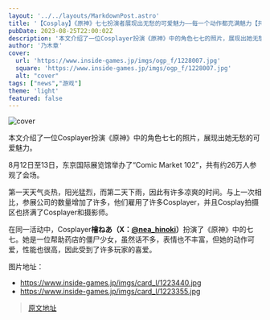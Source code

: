 ```yaml
---
layout: '../../layouts/MarkdownPost.astro'
title: '【Cosplay】《原神》七七扮演者展现出无愁的可爱魅力——每一个动作都充满魅力【共15张照片】'
pubDate: 2023-08-25T22:00:02Z
description: '本文介绍了一位Cosplayer扮演《原神》中的角色七七的照片，展现出她无愁的可爱魅力。'
author: '乃木章'
cover:
  url: 'https://www.inside-games.jp/imgs/ogp_f/1228007.jpg'
  square: 'https://www.inside-games.jp/imgs/ogp_f/1228007.jpg'
  alt: "cover"
tags: ["news","游戏"]
theme: 'light'
featured: false
---
```


![cover](https://www.inside-games.jp/imgs/ogp_f/1228007.jpg)

本文介绍了一位Cosplayer扮演《原神》中的角色七七的照片，展现出她无愁的可爱魅力。

8月12日至13日，东京国际展览馆举办了“Comic Market 102”，共有约26万人参观了会场。

第一天天气炎热，阳光猛烈，而第二天下雨，因此有许多凉爽的时间。与上一次相比，参展公司的数量增加了许多，他们雇用了许多Cosplayer，并且Cosplay拍摄区也挤满了Cosplayer和摄影师。

在同一活动中，Cosplayer<b>檜ねあ（X：<a target="_blank" rel="noopener noreferrer nofollow" href="https://twitter.com/nea_hinoki">@nea_hinoki</a>）</b>扮演了《原神》中的七七。她是一位帮助药店的僵尸少女，虽然话不多，表情也不丰富，但她的动作可爱，性能也很高，因此受到了许多玩家的喜爱。

图片地址：

- https://www.inside-games.jp/imgs/card_l/1223440.jpg
- https://www.inside-games.jp/imgs/card_l/1223355.jpg

>[原文地址](https://www.inside-games.jp/article/2023/08/26/148104.html)  